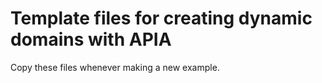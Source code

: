 # Template files for creating dynamic domains with APIA

Copy these files whenever making a new example.
